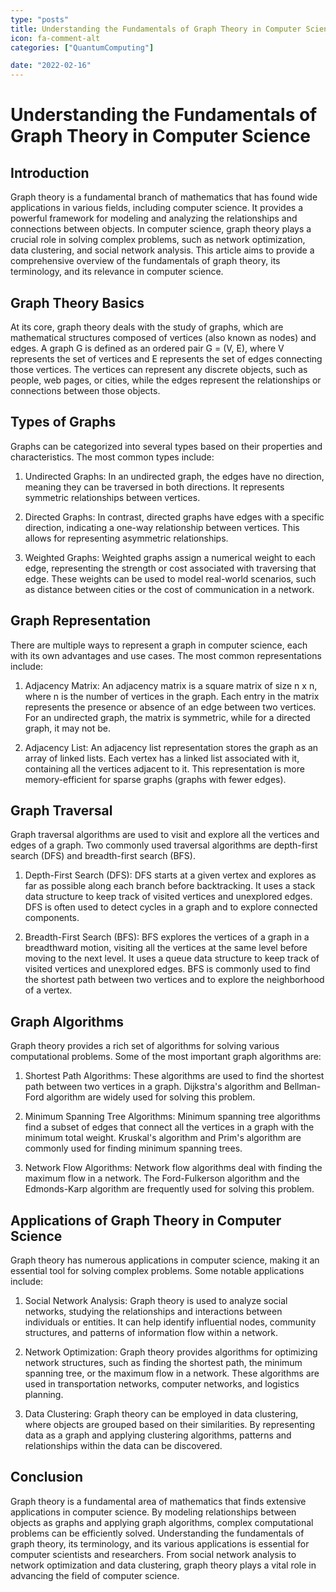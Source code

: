 ```yaml
---
type: "posts"
title: Understanding the Fundamentals of Graph Theory in Computer Science
icon: fa-comment-alt
categories: ["QuantumComputing"]

date: "2022-02-16"
---
```




# Understanding the Fundamentals of Graph Theory in Computer Science

## Introduction

Graph theory is a fundamental branch of mathematics that has found wide applications in various fields, including computer science. It provides a powerful framework for modeling and analyzing the relationships and connections between objects. In computer science, graph theory plays a crucial role in solving complex problems, such as network optimization, data clustering, and social network analysis. This article aims to provide a comprehensive overview of the fundamentals of graph theory, its terminology, and its relevance in computer science.

## Graph Theory Basics

At its core, graph theory deals with the study of graphs, which are mathematical structures composed of vertices (also known as nodes) and edges. A graph G is defined as an ordered pair G = (V, E), where V represents the set of vertices and E represents the set of edges connecting those vertices. The vertices can represent any discrete objects, such as people, web pages, or cities, while the edges represent the relationships or connections between those objects.

## Types of Graphs

Graphs can be categorized into several types based on their properties and characteristics. The most common types include:

1. Undirected Graphs: In an undirected graph, the edges have no direction, meaning they can be traversed in both directions. It represents symmetric relationships between vertices.

2. Directed Graphs: In contrast, directed graphs have edges with a specific direction, indicating a one-way relationship between vertices. This allows for representing asymmetric relationships.

3. Weighted Graphs: Weighted graphs assign a numerical weight to each edge, representing the strength or cost associated with traversing that edge. These weights can be used to model real-world scenarios, such as distance between cities or the cost of communication in a network.

## Graph Representation

There are multiple ways to represent a graph in computer science, each with its own advantages and use cases. The most common representations include:

1. Adjacency Matrix: An adjacency matrix is a square matrix of size n x n, where n is the number of vertices in the graph. Each entry in the matrix represents the presence or absence of an edge between two vertices. For an undirected graph, the matrix is symmetric, while for a directed graph, it may not be.

2. Adjacency List: An adjacency list representation stores the graph as an array of linked lists. Each vertex has a linked list associated with it, containing all the vertices adjacent to it. This representation is more memory-efficient for sparse graphs (graphs with fewer edges).

## Graph Traversal

Graph traversal algorithms are used to visit and explore all the vertices and edges of a graph. Two commonly used traversal algorithms are depth-first search (DFS) and breadth-first search (BFS).

1. Depth-First Search (DFS): DFS starts at a given vertex and explores as far as possible along each branch before backtracking. It uses a stack data structure to keep track of visited vertices and unexplored edges. DFS is often used to detect cycles in a graph and to explore connected components.

2. Breadth-First Search (BFS): BFS explores the vertices of a graph in a breadthward motion, visiting all the vertices at the same level before moving to the next level. It uses a queue data structure to keep track of visited vertices and unexplored edges. BFS is commonly used to find the shortest path between two vertices and to explore the neighborhood of a vertex.

## Graph Algorithms

Graph theory provides a rich set of algorithms for solving various computational problems. Some of the most important graph algorithms are:

1. Shortest Path Algorithms: These algorithms are used to find the shortest path between two vertices in a graph. Dijkstra's algorithm and Bellman-Ford algorithm are widely used for solving this problem.

2. Minimum Spanning Tree Algorithms: Minimum spanning tree algorithms find a subset of edges that connect all the vertices in a graph with the minimum total weight. Kruskal's algorithm and Prim's algorithm are commonly used for finding minimum spanning trees.

3. Network Flow Algorithms: Network flow algorithms deal with finding the maximum flow in a network. The Ford-Fulkerson algorithm and the Edmonds-Karp algorithm are frequently used for solving this problem.

## Applications of Graph Theory in Computer Science

Graph theory has numerous applications in computer science, making it an essential tool for solving complex problems. Some notable applications include:

1. Social Network Analysis: Graph theory is used to analyze social networks, studying the relationships and interactions between individuals or entities. It can help identify influential nodes, community structures, and patterns of information flow within a network.

2. Network Optimization: Graph theory provides algorithms for optimizing network structures, such as finding the shortest path, the minimum spanning tree, or the maximum flow in a network. These algorithms are used in transportation networks, computer networks, and logistics planning.

3. Data Clustering: Graph theory can be employed in data clustering, where objects are grouped based on their similarities. By representing data as a graph and applying clustering algorithms, patterns and relationships within the data can be discovered.

## Conclusion

Graph theory is a fundamental area of mathematics that finds extensive applications in computer science. By modeling relationships between objects as graphs and applying graph algorithms, complex computational problems can be efficiently solved. Understanding the fundamentals of graph theory, its terminology, and its various applications is essential for computer scientists and researchers. From social network analysis to network optimization and data clustering, graph theory plays a vital role in advancing the field of computer science.